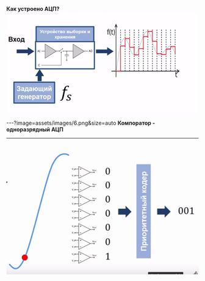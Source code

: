 **Как устроено АЦП?** 
![10](assets/images/5.png) 

---?image=assets/images/6.png&size=auto  **Компоратор - одноразрядный АЦП**

---
![1111](assets/images/123.gif)
